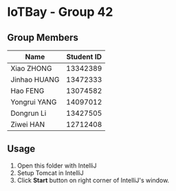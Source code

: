 # IoTBay - Group 42

## Group Members

| Name         | Student ID |
| ------------ | ---------- |
| Xiao ZHONG   | 13342389   |
| Jinhao HUANG | 13472333   |
| Hao FENG     | 13074582   |
| Yongrui YANG | 14097012   |
| Dongrun Li   | 13427505   |
| Ziwei HAN    | 12712408   |

## Usage

1. Open this folder with IntelliJ
2. Setup Tomcat in IntelliJ
3. Click **Start** button on right corner of IntelliJ's window.
